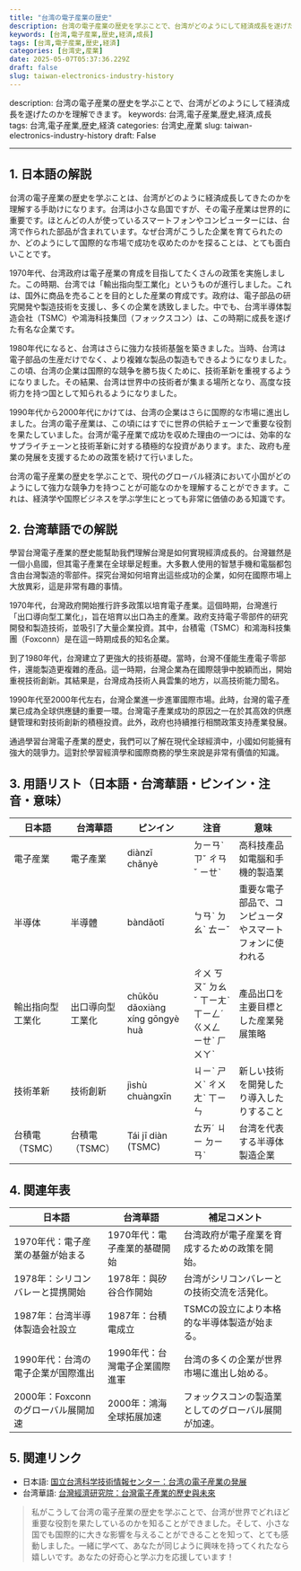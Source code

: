 ```yaml
---
title: "台湾の電子産業の歴史"
description: 台湾の電子産業の歴史を学ぶことで、台湾がどのようにして経済成長を遂げたのかを理解できます。
keywords: [台湾,電子産業,歴史,経済,成長]
tags: [台湾,電子産業,歴史,経済]
categories: [台湾史,産業]
date: 2025-05-07T05:37:36.229Z
draft: false
slug: taiwan-electronics-industry-history
---
```


description: 台湾の電子産業の歴史を学ぶことで、台湾がどのようにして経済成長を遂げたのかを理解できます。
keywords: 台湾,電子産業,歴史,経済,成長
tags: 台湾,電子産業,歴史,経済
categories: 台湾史,産業
slug: taiwan-electronics-industry-history
draft: False

---

## 1. 日本語の解説

台湾の電子産業の歴史を学ぶことは、台湾がどのように経済成長してきたのかを理解する手助けになります。台湾は小さな島国ですが、その電子産業は世界的に重要です。ほとんどの人が使っているスマートフォンやコンピューターには、台湾で作られた部品が含まれています。なぜ台湾がこうした企業を育てられたのか、どのようにして国際的な市場で成功を収めたのかを探ることは、とても面白いことです。

1970年代、台湾政府は電子産業の育成を目指してたくさんの政策を実施しました。この時期、台湾では「輸出指向型工業化」というものが進行しました。これは、国外に商品を売ることを目的とした産業の育成です。政府は、電子部品の研究開発や製造技術を支援し、多くの企業を誘致しました。中でも、台湾半導体製造会社（TSMC）や鴻海科技集団（フォックスコン）は、この時期に成長を遂げた有名な企業です。

1980年代になると、台湾はさらに強力な技術基盤を築きました。当時、台湾は電子部品の生産だけでなく、より複雑な製品の製造もできるようになりました。この頃、台湾の企業は国際的な競争を勝ち抜くために、技術革新を重視するようになりました。その結果、台湾は世界中の技術者が集まる場所となり、高度な技術力を持つ国として知られるようになりました。

1990年代から2000年代にかけては、台湾の企業はさらに国際的な市場に進出しました。台湾の電子産業は、この頃にはすでに世界の供給チェーンで重要な役割を果たしていました。台湾が電子産業で成功を収めた理由の一つには、効率的なサプライチェーンと技術革新に対する積極的な投資があります。また、政府も産業の発展を支援するための政策を続けて行いました。

台湾の電子産業の歴史を学ぶことで、現代のグローバル経済において小国がどのようにして強力な競争力を持つことが可能なのかを理解することができます。これは、経済学や国際ビジネスを学ぶ学生にとっても非常に価値のある知識です。

## 2. 台湾華語での解説

學習台灣電子產業的歷史能幫助我們理解台灣是如何實現經濟成長的。台灣雖然是一個小島國，但其電子產業在全球舉足輕重。大多數人使用的智慧手機和電腦都包含由台灣製造的零部件。探究台灣如何培育出這些成功的企業，如何在國際市場上大放異彩，這是非常有趣的事情。

1970年代，台灣政府開始推行許多政策以培育電子產業。這個時期，台灣進行「出口導向型工業化」，旨在培育以出口為主的產業。政府支持電子零部件的研究開發和製造技術，並吸引了大量企業投資。其中，台積電（TSMC）和鴻海科技集團（Foxconn）是在這一時期成長的知名企業。

到了1980年代，台灣建立了更強大的技術基礎。當時，台灣不僅能生產電子零部件，還能製造更複雜的產品。這一時期，台灣企業為在國際競爭中脫穎而出，開始重視技術創新。其結果是，台灣成為技術人員雲集的地方，以高技術能力聞名。

1990年代至2000年代左右，台灣企業進一步進軍國際市場。此時，台灣的電子產業已成為全球供應鏈的重要一環。台灣電子產業成功的原因之一在於其高效的供應鏈管理和對技術創新的積極投資。此外，政府也持續推行相關政策支持產業發展。

通過學習台灣電子產業的歷史，我們可以了解在現代全球經濟中，小國如何能擁有強大的競爭力。這對於學習經濟學和國際商務的學生來說是非常有價值的知識。

## 3. 用語リスト（日本語・台湾華語・ピンイン・注音・意味）

| 日本語             | 台湾華語           | ピンイン    | 注音            | 意味                                       |
|-------------------|------------------|-----------|----------------|-----------------------------------------|
| 電子産業           | 電子產業          | diànzǐ chǎnyè | ㄉㄧㄢˋ ㄗˇ ㄔㄢˇ ㄧㄝˋ | 高科技產品如電腦和手機的製造業                   |
| 半導体             | 半導體            | bàndǎotǐ   | ㄅㄢˋ ㄉㄠˋ ㄊㄧˇ  | 重要な電子部品で、コンピュータやスマートフォンに使われる              |
| 輸出指向型工業化   | 出口導向型工業化  | chūkǒu dǎoxiàng xíng gōngyè huà | ㄔㄨ ㄎㄡˇ ㄉㄠˇ ㄒㄧㄤˋ ㄒㄧㄥˊ ㄍㄨㄥ ㄧㄝˋ ㄏㄨㄚˋ | 產品出口を主要目標とした産業発展策略                |
| 技術革新           | 技術創新          | jìshù chuàngxīn | ㄐㄧˋ ㄕㄨˋ ㄔㄨㄤˋ ㄒㄧㄣ | 新しい技術を開発したり導入したりすること                  |
| 台積電（TSMC）   | 台積電（TSMC）   | Tái jī diàn (TSMC) | ㄊㄞˊ ㄐㄧ ㄉㄧㄢˋ | 台湾を代表する半導体製造企業                         |

## 4. 関連年表

| 日本語                                | 台湾華語                             | 補足コメント                                    |
|--------------------------------------|------------------------------------|---------------------------------------------|
| 1970年代：電子産業の基盤が始まる      | 1970年代：電子產業的基礎開始     | 台湾政府が電子産業を育成するための政策を開始。         |
| 1978年：シリコンバレーと提携開始     | 1978年：與矽谷合作開始             | 台湾がシリコンバレーとの技術交流を活発化。               |
| 1987年：台湾半導体製造会社設立       | 1987年：台積電成立                   | TSMCの設立により本格的な半導体製造が始まる。           |
| 1990年代：台湾の電子企業が国際進出  | 1990年代：台灣電子企業國際進軍    | 台湾の多くの企業が世界市場に進出し始める。              |
| 2000年：Foxconnのグローバル展開加速 | 2000年：鴻海全球拓展加速            | フォックスコンの製造業としてのグローバル展開が加速。         |

## 5. 関連リンク

- 日本語: [国立台湾科学技術情報センター：台湾の電子産業の発展](https://www.stpi.narl.org.tw/) 
- 台湾華語: [台灣經濟研究院：台灣電子產業的歷史與未來](https://www.tier.org.tw/)

>私がこうして台湾の電子産業の歴史を学ぶことで、台湾が世界でどれほど重要な役割を果たしているのかを知ることができました。そして、小さな国でも国際的に大きな影響を与えることができることを知って、とても感動しました。一緒に学べて、あなたが同じように興味を持ってくれたなら嬉しいです。あなたの好奇心と学ぶ力を応援しています！